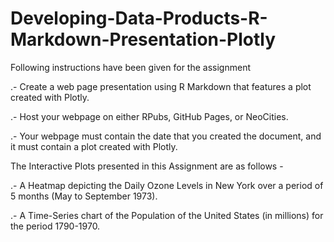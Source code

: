 # Developing-Data-Products-R-Markdown-Presentation-Plotly


Following instructions have been given for the assignment

.- Create a web page presentation using R Markdown that features a plot created with Plotly.

.- Host your webpage on either RPubs, GitHub Pages, or NeoCities.

.- Your webpage must contain the date that you created the document, and it must contain a plot created with Plotly.



The Interactive Plots presented in this Assignment are as follows -

.- A Heatmap depicting the Daily Ozone Levels in New York over a period of 5 months (May to September 1973).

.- A Time-Series chart of the Population of the United States (in millions) for the period 1790-1970.
